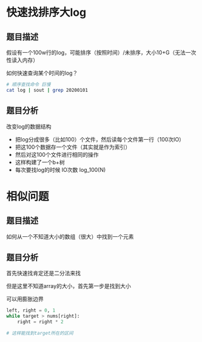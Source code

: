 # 快速找排序大log

## 题目描述

假设有一个100w行的log，可能排序（按照时间）/未排序，大小10+G（无法一次性读入内存）

如何快速查询某个时间的log？

```bash
# 顺序查找命令 巨慢
cat log | sout | grep 20200101
```

## 题目分析

改变log的数据结构

- 把log分成很多（比如100）个文件，然后读每个文件第一行（100次IO）
- 把这100个数据存一个文件（其实就是作为索引）
- 然后对这100个文件进行相同的操作
- 这样构建了一个b+树
- 每次要找log的时候 IO次数 log_100(N) 



# 相似问题

## 题目描述

如何从一个不知道大小的数组（很大）中找到一个元素

## 题目分析

首先快速找肯定还是二分法来找

但是这里不知道array的大小，首先第一步是找到大小

可以用膨胀边界

```python
left, right = 0, 1
while target > nums[right]:
    right = right * 2
    
# 这样能找到target所在的区间
```

